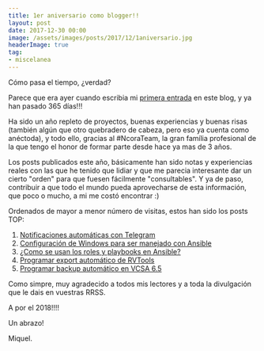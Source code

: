 ```yaml
---
title: 1er aniversario como blogger!!
layout: post
date: 2017-12-30 00:00
image: /assets/images/posts/2017/12/1aniversario.jpg
headerImage: true
tag:
- miscelanea
---
```


Cómo pasa el tiempo, ¿verdad?

Parece que era ayer cuando escribia mi [primera entrada](https://miquelmariano.github.io/2016/12/30/hello-world/) en este blog, y ya han pasado 365 días!!!

Ha sido un año repleto de proyectos, buenas experiencias y buenas risas (también algún que otro quebradero de cabeza, pero eso ya cuenta como anéctoda), y todo ello, gracias al #NcoraTeam, la gran família profesional de la que tengo el honor de formar parte desde hace ya mas de 3 años.

Los posts publicados este año, básicamente han sido notas y experiencias reales con las que he tenido que lidiar y que me parecia interesante dar un cierto "orden" para que fuesen fácilmente "consultables". Y ya de paso, contribuir a que todo el mundo pueda aprovecharse de esta información, que poco o mucho, a mi me costó encontrar :)

Ordenados de mayor a menor número de visitas, estos han sido los posts TOP:

1. [Notificaciones automáticas con Telegram](https://miquelmariano.github.io/2017/02/15/notificaciones-automaticas-con-telegram/)
2. [Configuración de Windows para ser manejado con Ansible](https://miquelmariano.github.io/2017/05/17/ansible-windows-managed-nodes/)
3. [¿Como se usan los roles y playbooks en Ansible?](https://miquelmariano.github.io/2017/04/06/roles-y-playbooks-Ansible/)
4. [Programar export automático de RVTools](https://miquelmariano.github.io/2017/04/17/programar-export-rvtools/)
5. [Programar backup automático en VCSA 6.5](https://miquelmariano.github.io/2017/08/25/backup-vcsa65-automatizado/)

Como simpre, muy agradecido a todos mis lectores y a toda la divulgación que le dais en vuestras RRSS.

A por el 2018!!!!

Un abrazo!

Miquel.
